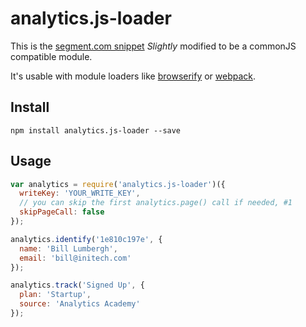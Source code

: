 # analytics.js-loader

This is the [segment.com snippet](https://segment.com/docs/libraries/analytics.js/quickstart/#step-1-copy-the-snippet) *Slightly* modified to be a commonJS compatible module.

It's usable with module loaders like [browserify](http://browserify.org/) or [webpack](http://webpack.github.io/docs/).

## Install

```shell
npm install analytics.js-loader --save
```

## Usage

```js
var analytics = require('analytics.js-loader')({
  writeKey: 'YOUR_WRITE_KEY',
  // you can skip the first analytics.page() call if needed, #1
  skipPageCall: false
});

analytics.identify('1e810c197e', {
  name: 'Bill Lumbergh',
  email: 'bill@initech.com'
});

analytics.track('Signed Up', {
  plan: 'Startup',
  source: 'Analytics Academy'
});
```
